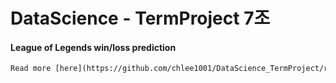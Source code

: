 # DataScience - TermProject 7조

#### League of Legends win/loss prediction

```default
Read more [here](https://github.com/chlee1001/DataScience_TermProject/raw/master/7%EC%A1%B0.docx)
```

